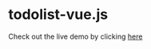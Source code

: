 # todolist-vue.js
Check out the live demo by clicking [here](https://azharalsharbaji.github.io/todolist-vue.js/)
